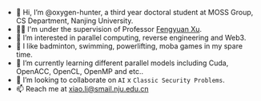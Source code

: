 - 👋 Hi, I’m @oxygen-hunter, a third year doctoral student at MOSS Group, CS Department, Nanjing University.
- 👨‍🏫 I'm under the supervision of Professor [Fengyuan Xu](https://cs.nju.edu.cn/fxu/index.htm). 
- 👀 I’m interested in parallel computing, reverse engineering and Web3.
- 💪 I like badminton, swimming, powerlifting, moba games in my spare time.
- 🌱 I’m currently learning different parallel models including Cuda, OpenACC, OpenCL, OpenMP and etc..
- 💞️ I’m looking to collaborate on `AI` x `Classic Security Problems`.
- 📫 Reach me at xiao.li@smail.nju.edu.cn

<!---
oxygen-hunter/oxygen-hunter is a ✨ special ✨ repository because its `README.md` (this file) appears on your GitHub profile.
You can click the Preview link to take a look at your changes.
--->
